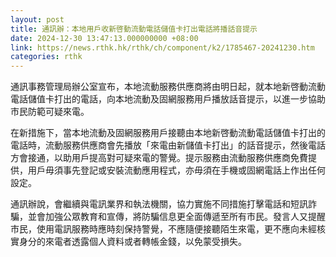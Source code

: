 ```yaml
---
layout: post
title: 通訊辦：本地用戶收新啓動流動電話儲值卡打出電話將播話音提示
date: 2024-12-30 13:47:13.000000000 +08:00
link: https://news.rthk.hk/rthk/ch/component/k2/1785467-20241230.htm
categories: rthk
---
```


通訊事務管理局辦公室宣布，本地流動服務供應商將由明日起，就本地新啓動流動電話儲值卡打出的電話，向本地流動及固網服務用戶播放話音提示，以進一步協助市民防範可疑來電。

在新措施下，當本地流動及固網服務用戶接聽由本地新啓動流動電話儲值卡打出的電話時，流動服務供應商會先播放「來電由新儲值卡打出」的話音提示，然後電話方會接通，以助用戶提高對可疑來電的警覺。提示服務由流動服務供應商免費提供，用戶毋須事先登記或安裝流動應用程式，亦毋須在手機或固網電話上作出任何設定。

通訊辦說，會繼續與電訊業界和執法機關，協力實施不同措施打擊電話和短訊詐騙，並會加強公眾教育和宣傳，將防騙信息更全面傳遞至所有市民。發言人又提醒市民，使用電訊服務時應時刻保持警覺，不應隨便接聽陌生來電，更不應向未經核實身分的來電者透露個人資料或者轉帳金錢，以免蒙受損失。
